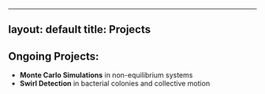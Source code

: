 
---
layout: default
title: Projects
---

## Ongoing Projects:
- **Monte Carlo Simulations** in non-equilibrium systems
- **Swirl Detection** in bacterial colonies and collective motion
